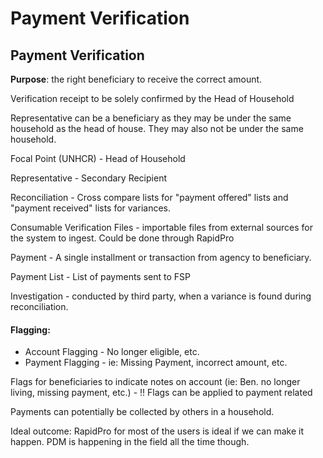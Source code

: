 # Payment Verification

## Payment Verification 

**Purpose**: the right beneficiary to receive the correct amount.

Verification receipt to be solely confirmed by the Head of Household

Representative can be a beneficiary as they may be under the same household as the head of house. They may also not be under the same household.

Focal Point \(UNHCR\) - Head of Household

Representative - Secondary Recipient

Reconciliation - Cross compare lists for "payment offered" lists and "payment received" lists for variances.

Consumable Verification Files - importable files from external sources for the system to ingest. Could be done through RapidPro

Payment - A single installment or transaction from agency to beneficiary.

Payment List - List of payments sent to FSP

Investigation - conducted by third party, when a variance is found during reconciliation.

#### Flagging:

* Account Flagging - No longer eligible, etc.
* Payment Flagging - ie: Missing Payment, incorrect amount, etc.

Flags for beneficiaries to indicate notes on account \(ie: Ben. no longer living, missing payment, etc.\) - !! Flags can be applied to payment related

Payments can potentially be collected by others in a household.

Ideal outcome: RapidPro for most of the users is ideal if we can make it happen. PDM is happening in the field all the time though.

